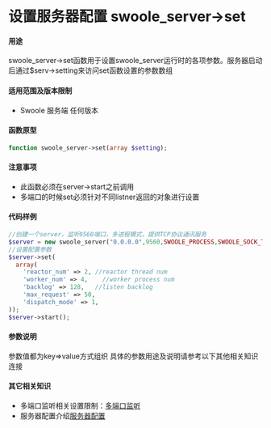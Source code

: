 # 设置服务器配置 swoole_server->set

#### 用途
swoole_server->set函数用于设置swoole_server运行时的各项参数。服务器启动后通过$serv->setting来访问set函数设置的参数数组

#### 适用范围及版本限制
 * Swoole 服务端 任何版本

#### 函数原型

```php
function swoole_server->set(array $setting);
```

#### 注意事项
 * 此函数必须在server->start之前调用
 * 多端口的时候set必须针对不同listner返回的对象进行设置

#### 代码样例

```php
//创建一个server，监听9560端口，多进程模式，提供TCP协议通讯服务
$server = new swoole_server("0.0.0.0",9560,SWOOLE_PROCESS,SWOOLE_SOCK_TCP);
//设置配置参数
$server->set(
  array(
    'reactor_num' => 2, //reactor thread num
    'worker_num' => 4,    //worker process num
    'backlog' => 128,   //listen backlog
    'max_request' => 50,
    'dispatch_mode' => 1,
));
$server->start();

```

#### 参数说明

参数值都为key=>value方式组织
具体的参数用途及说明请参考以下其他相关知识连接

#### 其它相关知识
 * 多端口监听相关设置限制：[多端口监听]()
 * 服务器配置介绍[服务器配置]()
 